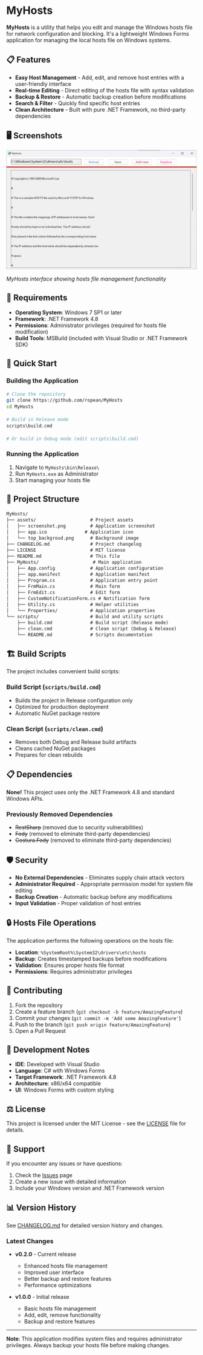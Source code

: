 # MyHosts

**MyHosts** is a utility that helps you edit and manage the Windows hosts file for network configuration and blocking. It's a lightweight Windows Forms application for managing the local hosts file on Windows systems.

## 📋 Features

- **Easy Host Management** - Add, edit, and remove host entries with a user-friendly interface
- **Real-time Editing** - Direct editing of the hosts file with syntax validation
- **Backup & Restore** - Automatic backup creation before modifications
- **Search & Filter** - Quickly find specific host entries
- **Clean Architecture** - Built with pure .NET Framework, no third-party dependencies

## 🖥️ Screenshots

![MyHosts Application](assets/screenshot.png)

_MyHosts interface showing hosts file management functionality_

## 🔧 Requirements

- **Operating System**: Windows 7 SP1 or later
- **Framework**: .NET Framework 4.8
- **Permissions**: Administrator privileges (required for hosts file modification)
- **Build Tools**: MSBuild (included with Visual Studio or .NET Framework SDK)

## 🚀 Quick Start

### Building the Application

```bash
# Clone the repository
git clone https://github.com/ropean/MyHosts
cd MyHosts

# Build in Release mode
scripts\build.cmd

# Or build in Debug mode (edit scripts\build.cmd)
```

### Running the Application

1. Navigate to `MyHosts\bin\Release\`
2. Run `MyHosts.exe` as Administrator
3. Start managing your hosts file

## 📁 Project Structure

```
MyHosts/
├── assets/                    # Project assets
│   ├── screenshot.png         # Application screenshot
│   ├── app.ico              # Application icon
│   └── top_backgroud.png      # Background image
├── CHANGELOG.md               # Project changelog
├── LICENSE                    # MIT license
├── README.md                  # This file
├── MyHosts/                    # Main application
│   ├── App.config             # Application configuration
│   ├── app.manifest           # Application manifest
│   ├── Program.cs             # Application entry point
│   ├── FrmMain.cs             # Main form
│   ├── FrmEdit.cs             # Edit form
│   ├── CustomNotificationForm.cs # Notification form
│   ├── Utility.cs             # Helper utilities
│   └── Properties/            # Application properties
└── scripts/                   # Build and utility scripts
    ├── build.cmd              # Build script (Release mode)
    ├── clean.cmd              # Clean script (Debug & Release)
    └── README.md              # Scripts documentation
```

## 🏗️ Build Scripts

The project includes convenient build scripts:

### Build Script (`scripts/build.cmd`)

- Builds the project in Release configuration only
- Optimized for production deployment
- Automatic NuGet package restore

### Clean Script (`scripts/clean.cmd`)

- Removes both Debug and Release build artifacts
- Cleans cached NuGet packages
- Prepares for clean rebuilds

## 📋 Dependencies

**None!** This project uses only the .NET Framework 4.8 and standard Windows APIs.

### Previously Removed Dependencies

- ~~RestSharp~~ (removed due to security vulnerabilities)
- ~~Fody~~ (removed to eliminate third-party dependencies)
- ~~Costura.Fody~~ (removed to eliminate third-party dependencies)

## 🛡️ Security

- **No External Dependencies** - Eliminates supply chain attack vectors
- **Administrator Required** - Appropriate permission model for system file editing
- **Backup Creation** - Automatic backup before any modifications
- **Input Validation** - Proper validation of host entries

## 🔒 Hosts File Operations

The application performs the following operations on the hosts file:

- **Location**: `%SystemRoot%\System32\drivers\etc\hosts`
- **Backup**: Creates timestamped backups before modifications
- **Validation**: Ensures proper hosts file format
- **Permissions**: Requires administrator privileges

## 🤝 Contributing

1. Fork the repository
2. Create a feature branch (`git checkout -b feature/AmazingFeature`)
3. Commit your changes (`git commit -m 'Add some AmazingFeature'`)
4. Push to the branch (`git push origin feature/AmazingFeature`)
5. Open a Pull Request

## 📝 Development Notes

- **IDE**: Developed with Visual Studio
- **Language**: C# with Windows Forms
- **Target Framework**: .NET Framework 4.8
- **Architecture**: x86/x64 compatible
- **UI**: Windows Forms with custom styling

## ⚖️ License

This project is licensed under the MIT License - see the [LICENSE](LICENSE) file for details.

## 🙋 Support

If you encounter any issues or have questions:

1. Check the [Issues](https://github.com/ropean/MyHosts/issues) page
2. Create a new issue with detailed information
3. Include your Windows version and .NET Framework version

## 📊 Version History

See [CHANGELOG.md](CHANGELOG.md) for detailed version history and changes.

### Latest Changes

- **v0.2.0** - Current release

  - Enhanced hosts file management
  - Improved user interface
  - Better backup and restore features
  - Performance optimizations

- **v1.0.0** - Initial release
  - Basic hosts file management
  - Add, edit, remove functionality
  - Backup and restore features

---

**Note**: This application modifies system files and requires administrator privileges. Always backup your hosts file before making changes.
